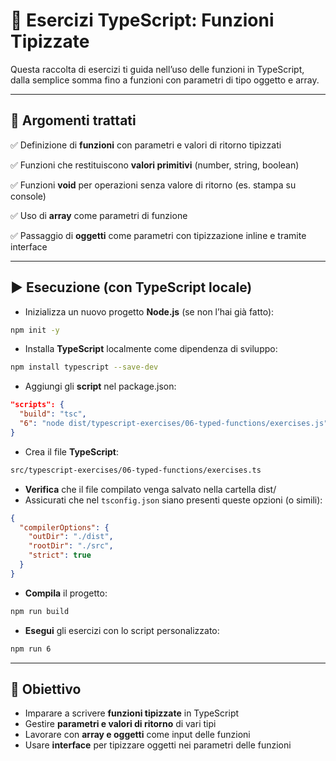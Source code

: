 # 📘 Esercizi TypeScript: Funzioni Tipizzate

Questa raccolta di esercizi ti guida nell’uso delle funzioni in TypeScript, dalla semplice somma fino a funzioni con parametri di tipo oggetto e array.

---

## 🧠 Argomenti trattati

✅ Definizione di **funzioni** con parametri e valori di ritorno tipizzati

✅ Funzioni che restituiscono **valori primitivi** (number, string, boolean)

✅ Funzioni **void** per operazioni senza valore di ritorno (es. stampa su console)

✅ Uso di **array** come parametri di funzione

✅ Passaggio di **oggetti** come parametri con tipizzazione inline e tramite interface

---

## ▶️ Esecuzione (con TypeScript locale)

* Inizializza un nuovo progetto **Node.js** (se non l’hai già fatto):

```bash
npm init -y
```

* Installa **TypeScript** localmente come dipendenza di sviluppo:

```bash
npm install typescript --save-dev
```

* Aggiungi gli **script** nel package.json:

```json
"scripts": {
  "build": "tsc",
  "6": "node dist/typescript-exercises/06-typed-functions/exercises.js"
}
```

* Crea il file **TypeScript**:

```bash
src/typescript-exercises/06-typed-functions/exercises.ts
```

* **Verifica** che il file compilato venga salvato nella cartella dist/
* Assicurati che nel `tsconfig.json` siano presenti queste opzioni (o simili):

```json
{
  "compilerOptions": {
    "outDir": "./dist",
    "rootDir": "./src",
    "strict": true
  }
}
```

* **Compila** il progetto:

```bash
npm run build
```

* **Esegui** gli esercizi con lo script personalizzato:

```bash
npm run 6
```

---

## 🎯 Obiettivo

* Imparare a scrivere **funzioni tipizzate** in TypeScript
* Gestire **parametri e valori di ritorno** di vari tipi
* Lavorare con **array e oggetti** come input delle funzioni
* Usare **interface** per tipizzare oggetti nei parametri delle funzioni